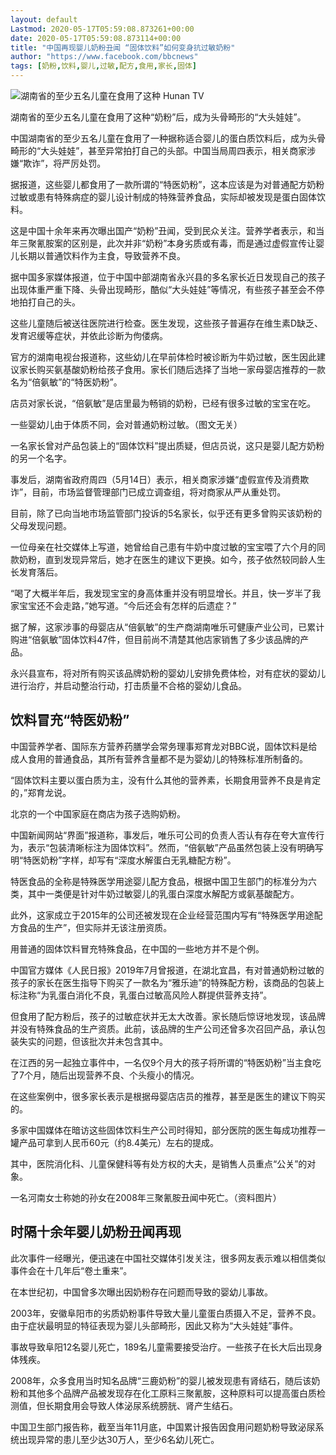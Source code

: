 ```yaml
---
layout: default
Lastmod: 2020-05-17T05:59:08.873261+00:00
date: 2020-05-17T05:59:08.873114+00:00
title: "中国再现婴儿奶粉丑闻 “固体饮料”如何变身抗过敏奶粉"
author: "https://www.facebook.com/bbcnews"
tags: [奶粉,饮料,婴儿,过敏,配方,食用,家长,固体]
---
```


 ![湖南省的至少五名儿童在食用了这种](https://images.weserv.nl/?url=https%3A//ichef.bbci.co.uk/news/320/cpsprodpb/6A70/production/_112284272_333-1.jpg) Hunan TV 

湖南省的至少五名儿童在食用了这种“奶粉”后，成为头骨畸形的“大头娃娃”。

中国湖南省的至少五名儿童在食用了一种据称适合婴儿的蛋白质饮料后，成为头骨畸形的“大头娃娃”，甚至异常拍打自己的头部。中国当局周四表示，相关商家涉嫌“欺诈”，将严厉处罚。

据报道，这些婴儿都食用了一款所谓的“特医奶粉”，这本应该是为对普通配方奶粉过敏或患有特殊病症的婴儿设计制成的特殊营养食品，实际却被发现是蛋白固体饮料。

这是中国十余年来再次曝出国产“奶粉”丑闻，受到民众关注。营养学者表示，和当年三聚氰胺案的区别是，此次并非“奶粉”本身劣质或有毒，而是通过虚假宣传让婴儿长期以普通饮料作为主食，导致营养不良。

据中国多家媒体报道，位于中国中部湖南省永兴县的多名家长近日发现自己的孩子出现体重严重下降、头骨出现畸形，酷似“大头娃娃”等情况，有些孩子甚至会不停地拍打自己的头。

这些儿童随后被送往医院进行检查。医生发现，这些孩子普遍存在维生素D缺乏、发育迟缓等症状，并依此诊断为佝偻病。

官方的湖南电视台报道称，这些幼儿在早前体检时被诊断为牛奶过敏，医生因此建议家长购买氨基酸奶粉给孩子食用。家长们随后选择了当地一家母婴店推荐的一款名为“倍氨敏”的“特医奶粉”。

店员对家长说，“倍氨敏”是店里最为畅销的奶粉，已经有很多过敏的宝宝在吃。

一些婴幼儿由于体质不同，会对普通奶粉过敏。（图文无关）

一名家长曾对产品包装上的“固体饮料”提出质疑，但店员说，这只是婴儿配方奶粉的另一个名字。

事发后，湖南省政府周四（5月14日）表示，相关商家涉嫌“虚假宣传及消费欺诈”，目前，市场监督管理部门已成立调查组，将对商家从严从重处罚。

目前，除了已向当地市场监管部门投诉的5名家长，似乎还有更多曾购买该奶粉的父母发现问题。

一位母亲在社交媒体上写道，她曾给自己患有牛奶中度过敏的宝宝喂了六个月的同款奶粉，直到发现异常后，她才在医生的建议下更换。如今，孩子依然较同龄人生长发育落后。

“喝了大概半年后，我发现宝宝的身高体重并没有明显增长。并且，快一岁半了我家宝宝还不会走路，”她写道。“今后还会有怎样的后遗症？”

据了解，这家涉事的母婴店从“倍氨敏”的生产商湖南唯乐可健康产业公司，已累计购进“倍氨敏”固体饮料47件，但目前尚不清楚其他店家销售了多少该品牌的产品。

永兴县宣布，将对所有购买该品牌奶粉的婴幼儿安排免费体检，对有症状的婴幼儿进行治疗，并启动整治行动，打击质量不合格的婴幼儿食品。

饮料冒充“特医奶粉”
----------

中国营养学者、国际东方营养药膳学会常务理事郑育龙对BBC说，固体饮料是给成人食用的普通食品，其所有营养含量都不是为婴幼儿的特殊标准所制备的。

“固体饮料主要以蛋白质为主，没有什么其他的营养素，长期食用营养不良是肯定的，”郑育龙说。

北京的一个中国家庭在商店为孩子选购奶粉。

中国新闻网站“界面”报道称，事发后，唯乐可公司的负责人否认有存在夸大宣传行为，表示“包装清晰标注为固体饮料”。然而，“倍氨敏”产品虽然包装上没有明确写明“特医奶粉”字样，却写有“深度水解蛋白无乳糖配方粉”。

特医食品的全称是特殊医学用途婴儿配方食品，根据中国卫生部门的标准分为六类，其中一类便是针对牛奶过敏婴儿的乳蛋白深度水解配方或氨基酸配方。

此外，这家成立于2015年的公司还被发现在企业经营范围内写有“特殊医学用途配方食品的生产”，但实际并无该注册资质。

用普通的固体饮料冒充特殊食品，在中国的一些地方并不是个例。

中国官方媒体《人民日报》2019年7月曾报道，在湖北宜昌，有对普通奶粉过敏的孩子的家长在医生指导下购买了一款名为“雅乐迪”的特殊配方粉，该商品的包装上标注称“为乳蛋白消化不良，乳蛋白过敏高风险人群提供营养支持”。

但食用了配方粉后，孩子的过敏症状并无太大改善。家长随后惊讶地发现，该品牌并没有特殊食品的生产资质。此前，该品牌的生产公司还曾多次召回产品，承认包装失实的问题，但该批次并未包含其中。

在江西的另一起独立事件中，一名仅9个月大的孩子将所谓的“特医奶粉”当主食吃了7个月，随后出现营养不良、个头瘦小的情况。

在这些案例中，很多家长表示是根据母婴店店员的推荐，甚至是医生的建议下购买的。

多家中国媒体在暗访这些固体饮料生产公司时得知，部分医院的医生每成功推荐一罐产品可拿到人民币60元（约8.4美元）左右的提成。

其中，医院消化科、儿童保健科等有处方权的大夫，是销售人员重点“公关”的对象。

一名河南女士称她的孙女在2008年三聚氰胺丑闻中死亡。（资料图片）

时隔十余年婴儿奶粉丑闻再现
-------------

此次事件一经曝光，便迅速在中国社交媒体引发关注，很多网友表示难以相信类似事件会在十几年后“卷土重来”。

在本世纪初，中国曾多次曝出因奶粉存在问题而导致的婴幼儿事故。

2003年，安徽阜阳市的劣质奶粉事件导致大量儿童蛋白质摄入不足，营养不良。由于症状最明显的特征表现为婴儿头部畸形，因此又称为“大头娃娃”事件。

事故导致阜阳12名婴儿死亡，189名儿童需要接受治疗。一些孩子在长大后出现身体残疾。

2008年，众多食用当时知名品牌“三鹿奶粉”的婴儿被发现患有肾结石，随后该奶粉和其他多个品牌产品被发现存在化工原料三聚氰胺，这种原料可以提高蛋白质检测值，但长期食用会导致人体泌尿系统膀胱、肾产生结石。

中国卫生部门报告称，截至当年11月底，中国累计报告因食用问题奶粉导致泌尿系统出现异常的患儿至少达30万人，至少6名幼儿死亡。

